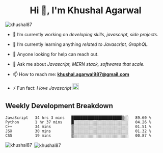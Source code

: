 <h1 align="center">Hi 👋, I'm Khushal Agarwal</h1>


<p align="left"> <img src="https://komarev.com/ghpvc/?username=khushal87&label=Profile Views&color=green&style=plastic" alt="khushal87" /> </p>

- 🔭 I’m currently working on *developing skills, javascript, side projects*.

- 🌱 I’m currently learning anything *related to Javascript, GraphQL.*

- 🤔 Anyone looking for help can reach out.

- 💬 Ask me about *Javascript, MERN stack, softwares that scale.*

- 📫 How to reach me: **khushal.agarwal987@gmail.com**

- ⚡ Fun fact: *I love Javascript <img src="https://devicons.github.io/devicon/devicon.git/icons/javascript/javascript-original.svg" alt="javascript" width="20" height="20"/>*




## Weekly Development Breakdown
<!--START_SECTION:waka-->
```text
JavaScript   34 hrs 3 mins   ██████████████████████▒░░   89.60 % 
Python       1 hr 37 mins    █░░░░░░░░░░░░░░░░░░░░░░░░   04.26 % 
C++          34 mins         ▒░░░░░░░░░░░░░░░░░░░░░░░░   01.51 % 
JSX          30 mins         ▒░░░░░░░░░░░░░░░░░░░░░░░░   01.32 % 
CSS          19 mins         ▒░░░░░░░░░░░░░░░░░░░░░░░░   00.87 % 
```
<!--END_SECTION:waka-->
<p><img align="left" src="https://github-readme-stats.vercel.app/api/top-langs/?username=khushal87&layout=compact" alt="khushal87" />
&nbsp;<img align="center" src="https://github-readme-stats.vercel.app/api?username=khushal87&count_private=true&show_icons=true" alt="khushal87"/></p>
